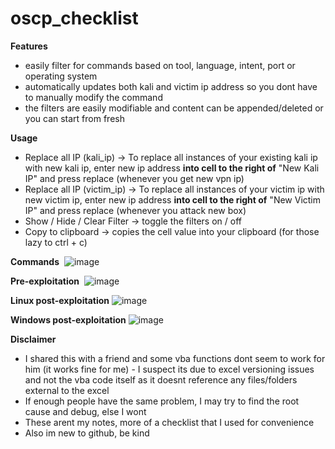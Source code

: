 # oscp_checklist
**Features** 
- easily filter for commands based on tool, language, intent, port or operating system
- automatically updates both kali and victim ip address so you dont have to manually modify the command
- the filters are easily modifiable and content can be appended/deleted or you can start from fresh 

**Usage** 
- Replace all IP (kali_ip) -> To replace all instances of your existing kali ip with new kali ip, enter new ip address **into cell to the right of** "New Kali IP" and press replace (whenever you get new vpn ip)
- Replace all IP (victim_ip) -> To replace all instances of your victim ip with new victim ip, enter new ip address **into cell to the right of** "New Victim IP" and press replace (whenever you attack new box)
- Show / Hide / Clear Filter -> toggle the filters on / off
- Copy to clipboard -> copies the cell value into your clipboard (for those lazy to ctrl + c) 



**Commands**&nbsp;
![image](https://github.com/jagansomaiah/oscp_checklist/blob/master/image.png)

**Pre-exploitation**&nbsp;
![image](https://github.com/jagansomaiah/oscp_checklist/blob/master/pre-exploitation.png)

**Linux post-exploitation**
![image](https://github.com/jagansomaiah/oscp_checklist/blob/master/linux-postexploit.png)

**Windows post-exploitation**
![image](https://github.com/jagansomaiah/oscp_checklist/blob/master/windows-postexploit.png)


**Disclaimer**

- I shared this with a friend and some vba functions dont seem to work for him (it works fine for me) - I suspect its due to 
excel versioning issues and not the vba code itself as it doesnt reference any files/folders external to the excel
- If enough people have the same problem, I may try to find the root cause and debug, else I wont
- These arent my notes, more of a checklist that I used for convenience 
- Also im new to github, be kind
